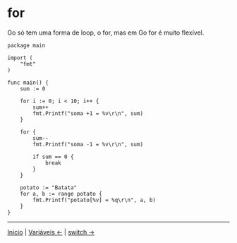 # for

Go só tem uma forma de loop, o for, mas em Go for é muito flexível.

```
package main

import (
	"fmt"
)

func main() {
	sum := 0

	for i := 0; i < 10; i++ {
		sum++
		fmt.Printf("soma +1 = %v\r\n", sum)
	}

	for {
		sum--
		fmt.Printf("soma -1 = %v\r\n", sum)

		if sum == 0 {
			break
		}
	}

	potato := "Batata"
	for a, b := range potato {
		fmt.Printf("potato[%v] = %q\r\n", a, b)
	}
}
```

---
[Inicio](README.md) | [Variáveis <-](funcoes.md) | [switch ->](switch.md)
